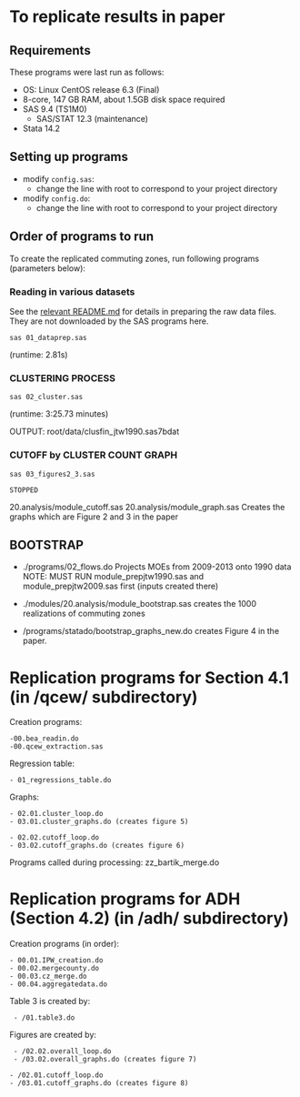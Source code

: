 To replicate results in paper
===============================

## Requirements

These programs were last run as follows:

- OS: Linux CentOS release 6.3 (Final)
- 8-core, 147 GB RAM, about 1.5GB disk space required
- SAS 9.4 (TS1M0) 
  - SAS/STAT 12.3 (maintenance)
- Stata 14.2



## Setting up programs


- modify `config.sas`: 
  - change the line with root to correspond to your project directory
- modify `config.do`:
  - change the line with root to correspond to your project directory

## Order of programs to run


To create the replicated commuting zones,
run following programs (parameters below):

### Reading in various datasets

See the [relevant README.md](../raw/README.md) for details in preparing the raw data files. They are not downloaded by the SAS programs here.

```{bash}
sas 01_dataprep.sas
```
(runtime: 2.81s)

### CLUSTERING PROCESS

```{bash}
sas 02_cluster.sas
```
(runtime: 3:25.73 minutes)

OUTPUT: root/data/clusfin_jtw1990.sas7bdat


### CUTOFF by CLUSTER COUNT GRAPH

```{bash}
sas 03_figures2_3.sas

STOPPED
```
20.analysis/module_cutoff.sas
20.analysis/module_graph.sas Creates the graphs which are Figure 2 and 3 in the paper

## BOOTSTRAP

- ./programs/02_flows.do
	Projects MOEs from 2009-2013 onto 1990 data
	NOTE: MUST RUN module_prepjtw1990.sas and module_prepjtw2009.sas first (inputs created there)

- ./modules/20.analysis/module_bootstrap.sas
	creates the 1000 realizations of commuting zones 

- /programs/statado/bootstrap_graphs_new.do
	creates Figure 4 in the paper.
	
Replication programs for Section 4.1 (in /qcew/ subdirectory)
=====================================
Creation programs:

	-00.bea_readin.do
	-00.qcew_extraction.sas

Regression table:

	- 01_regressions_table.do

Graphs:
	
	- 02.01.cluster_loop.do
	- 03.01.cluster_graphs.do (creates figure 5)
	
	- 02.02.cutoff_loop.do
	- 03.02.cutoff_graphs.do (creates figure 6)

Programs called during processing: zz_bartik_merge.do

Replication programs for ADH (Section 4.2) (in /adh/ subdirectory)
===========================================
Creation programs (in order):

	- 00.01.IPW_creation.do
	- 00.02.mergecounty.do
	- 00.03.cz_merge.do
	- 00.04.aggregatedata.do

Table 3 is created by:

	 - /01.table3.do

Figures are created by:
      
	 - /02.02.overall_loop.do
	 - /03.02.overall_graphs.do (creates figure 7)

	- /02.01.cutoff_loop.do
	- /03.01.cutoff_graphs.do (creates figure 8)

